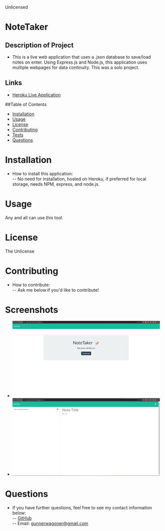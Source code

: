 Unlicensed

# NoteTaker

## Description of Project

- This is a live web application that uses a .json database to save/load notes on enter. Using Express.js and Node.js, this application uses multiple webpages for data continuity. This was a solo project.

## Links

- [Heroku Live Application](https://serene-inlet-66143.herokuapp.com/)

##Table of Contents

- [Installation](#Installation)
- [Usage](#Usage)
- [License](#License)
- [Contributing](#Contributing)
- [Tests](#Tests)
- [Questions](#Questions)

# Installation

- How to install this application:  
  -- No need for installation, hosted on Heroku, if preferred for local storage, needs NPM, express, and node.js.

# Usage

Any and all can use this tool.

# License

The Unlicense

# Contributing

- How to contribute:  
  -- Ask me below if you'd like to contribute!

# Screenshots

- <img src="./public/assets/pictures/screenshot1.jpg" />
- <img src="./public/assets/pictures/screenshot2.jpg" />

# Questions

- If you have further questions, feel free to see my contact information below:  
  -- [GitHub](https://github.com/GunnySensei)  
  -- Email: gunnerwagoner@gmail.com

